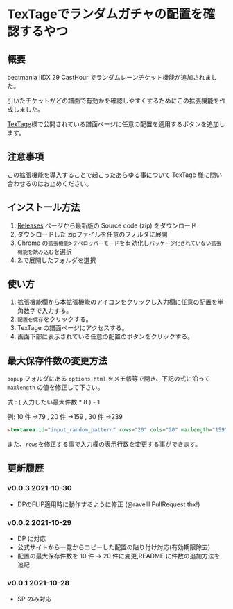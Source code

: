 # TexTageでランダムガチャの配置を確認するやつ

## 概要

beatmania IIDX 29 CastHour でランダムレーンチケット機能が追加されました。

引いたチケットがどの譜面で有効かを確認しやすくするためにこの拡張機能を作成しました。

[TexTage](https://textage.cc/)様で公開されている譜面ページに任意の配置を適用するボタンを追加します。

## 注意事項

この拡張機能を導入することで起こったあらゆる事について TexTage 様に問い合わせるのはお止めください。

## インストール方法

1. [Releases](https://github.com/fusisan/Textage-RandomSetExtention/releases) ページから最新版の Source code (zip) をダウンロード
2. ダウンロードした zipファイルを任意のフォルダに展開
3. Chrome の`拡張機能`>`デベロッパーモード`を有効化し`パッケージ化されていない拡張機能を読み込む`を選択
4. 2.で展開したフォルダを選択

## 使い方

1. 拡張機能欄から本拡張機能のアイコンをクリックし入力欄に任意の配置を半角数字で入力する。
2. `配置を保存`をクリックする。
3. TexTage の譜面ページにアクセスする。
4. 画面下部に表示されている任意の配置のボタンをクリックする。

## 最大保存件数の変更方法

`popup` フォルダにある `options.html` をメモ帳等で開き、下記の式に沿って `maxlength` の値を修正して下さい。

式 : ( 入力したい最大件数 \* 8 ) - 1

例: 10 件 →79 , 20 件 →159 , 30 件 →239

```html
<textarea id="input_random_pattern" rows="20" cols="20" maxlength="159" wrap="OFF"></textarea>
```



また、`rows`を修正する事で入力欄の表示行数を変更する事ができます。

## 更新履歴

### v0.0.3 2021-10-30
- DPのFLIP適用時に動作するように修正 (@ravelll PullRequest thx!)

### v0.0.2 2021-10-29

- DP に対応
- 公式サイトから一覧からコピーした配置の貼り付け対応(有効期限除去)
- 配置の最大保存件数を 10 件 → 20 件に変更,README に件数の追加方法を追記

### v0.0.1 2021-10-28

- SP のみ対応

